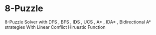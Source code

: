 # 8-Puzzle
8-Puzzle Solver with DFS , BFS , IDS , UCS , A* , IDA* , Bidirectional A* strategies With Linear Conflict Hiruestic Function
